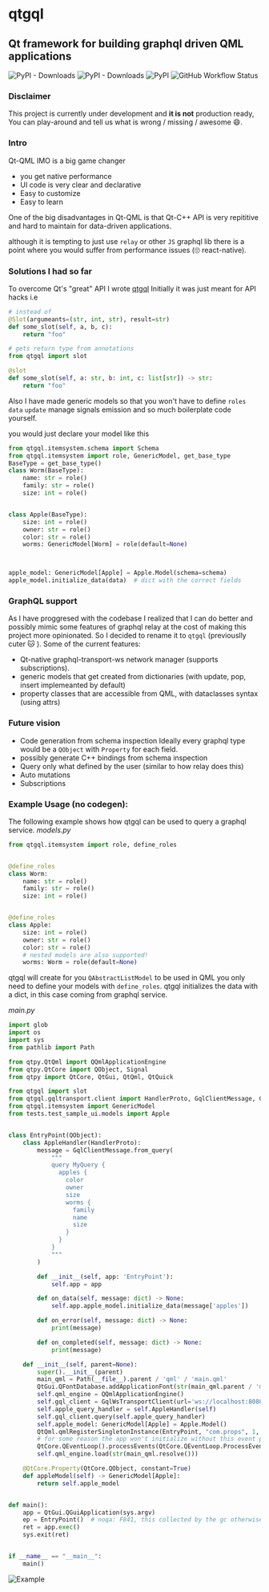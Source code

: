 # qtgql
## Qt framework for building graphql driven QML applications
![PyPI - Downloads](https://img.shields.io/pypi/dm/qtgql)
![PyPI - Downloads](https://img.shields.io/pypi/dm/qtgql?style=for-the-badge)
![PyPI](https://img.shields.io/pypi/v/qtgql?style=for-the-badge)
![GitHub Workflow Status](https://img.shields.io/github/actions/workflow/status/nrbnlulu/qtgql/tests.yml?label=tests&style=for-the-badge)

### Disclaimer
This project is currently under development and **it is not** production ready,
You can play-around and tell us what is wrong / missing / awesome :smile:.
### Intro
Qt-QML IMO is a big game changer
- you get native performance
- UI code is very clear and declarative
- Easy to customize
- Easy to learn

One of the big disadvantages in Qt-QML is that Qt-C++ API is very repititive and hard to maintain
for data-driven applications.

although it is tempting to just use `relay` or other `JS` graphql lib
there is a point where you would suffer from performance issues (:roll_eyes:  react-native).

### Solutions I had so far
To overcome Qt's "great" API I wrote [qtgql](https://github.com/nrbnlulu/qtgql) Initially it was just meant for API hacks
i.e
```py
# instead of
@Slot(argumeants=(str, int, str), result=str)
def some_slot(self, a, b, c):
    return "foo"

# gets return type from annotations
from qtgql import slot

@slot
def some_slot(self, a: str, b: int, c: list[str]) -> str:
    return "foo"
```

Also I have made generic models so that you won't have to define `roles` `data` `update` manage signals emission and
so much boilerplate code yourself.

you would just declare your model like this
```py
from qtgql.itemsystem.schema import Schema
from qtgql.itemsystem import role, GenericModel, get_base_type
BaseType = get_base_type()
class Worm(BaseType):
    name: str = role()
    family: str = role()
    size: int = role()


class Apple(BaseType):
    size: int = role()
    owner: str = role()
    color: str = role()
    worms: GenericModel[Worm] = role(default=None)



apple_model: GenericModel[Apple] = Apple.Model(schema=schema)
apple_model.initialize_data(data)  # dict with the correct fields
```


### GraphQL support
As I have proggresed with the codebase I realized that I can do better and possibly mimic some
features of graphql relay at the cost of making this project more opinionated.
So I decided to rename it to `qtgql` (previouslly cuter :cat: ).
Some of the current features:
 - Qt-native graphql-transport-ws network manager (supports subscriptions).
 - generic models that get created from dictionaries (with update, pop, insert implemeanted by default)
 - property classes that are accessible from QML, with dataclasses  syntax (using attrs)

### Future vision
- Code generation from schema inspection
Ideally every graphql type would be a `QObject` with `Property` for each field.
- possibly generate C++ bindings from schema inspection
- Query only what defined by the user (similar to how relay does this)
- Auto mutations
- Subscriptions



### Example Usage (no codegen):
The following example shows how qtgql can be used to query a graphql service.
*models.py*

```python
from qtgql.itemsystem import role, define_roles


@define_roles
class Worm:
    name: str = role()
    family: str = role()
    size: int = role()


@define_roles
class Apple:
    size: int = role()
    owner: str = role()
    color: str = role()
    # nested models are also supported!
    worms: Worm = role(default=None)
```
qtgql will create for you `QAbstractListModel` to be used in QML you only need to
define your models with `define_roles`.
qtgql initializes the data with a dict, in this case coming from graphql service.

*main.py*

```python
import glob
import os
import sys
from pathlib import Path

from qtpy.QtQml import QQmlApplicationEngine
from qtpy.QtCore import QObject, Signal
from qtpy import QtCore, QtGui, QtQml, QtQuick

from qtgql import slot
from qtgql.gqltransport.client import HandlerProto, GqlClientMessage, GqlWsTransportClient
from qtgql.itemsystem import GenericModel
from tests.test_sample_ui.models import Apple


class EntryPoint(QObject):
    class AppleHandler(HandlerProto):
        message = GqlClientMessage.from_query(
            """
            query MyQuery {
              apples {
                color
                owner
                size
                worms {
                  family
                  name
                  size
                }
              }
            }
            """
        )

        def __init__(self, app: 'EntryPoint'):
            self.app = app

        def on_data(self, message: dict) -> None:
            self.app.apple_model.initialize_data(message['apples'])

        def on_error(self, message: dict) -> None:
            print(message)

        def on_completed(self, message: dict) -> None:
            print(message)

    def __init__(self, parent=None):
        super().__init__(parent)
        main_qml = Path(__file__).parent / 'qml' / 'main.qml'
        QtGui.QFontDatabase.addApplicationFont(str(main_qml.parent / 'materialdesignicons-webfont.ttf'))
        self.qml_engine = QQmlApplicationEngine()
        self.gql_client = GqlWsTransportClient(url='ws://localhost:8080/graphql')
        self.apple_query_handler = self.AppleHandler(self)
        self.gql_client.query(self.apple_query_handler)
        self.apple_model: GenericModel[Apple] = Apple.Model()
        QtQml.qmlRegisterSingletonInstance(EntryPoint, "com.props", 1, 0, "EntryPoint", self)  # type: ignore
        # for some reason the app won't initialize without this event processing here.
        QtCore.QEventLoop().processEvents(QtCore.QEventLoop.ProcessEventsFlag.AllEvents, 1000)
        self.qml_engine.load(str(main_qml.resolve()))

    @QtCore.Property(QtCore.QObject, constant=True)
    def appleModel(self) -> GenericModel[Apple]:
        return self.apple_model


def main():
    app = QtGui.QGuiApplication(sys.argv)
    ep = EntryPoint()  # noqa: F841, this collected by the gc otherwise.
    ret = app.exec()
    sys.exit(ret)


if __name__ == "__main__":
    main()
```

![Example](assets/qtgql.gif)
